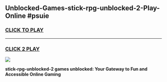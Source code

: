 
## Unblocked-Games-stick-rpg-unblocked-2-Play-Online #psuie
<h3>
<a href="https://news.freeplayer.one?title=stick-rpg-unblocked-2&ref=3">CLICK TO PLAY</a></h3>
<hr>

<h3>
<a href="https://news.freeplayer.one?title=stick-rpg-unblocked-2&ref=3">CLICK 2 PLAY</a>
  
</h3>

<a href="https://news.freeplayer.one?title=stick-rpg-unblocked-2&ref=3"><img src="https://clearcache.store/games.png"></a>


**stick-rpg-unblocked-2 games unblocked: Your Gateway to Fun and Accessible Online Gaming**
